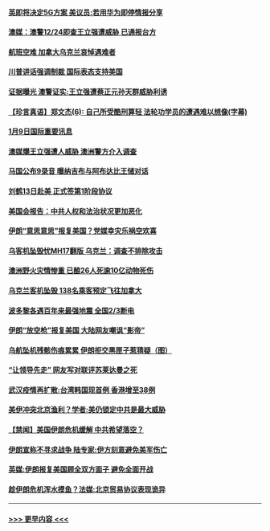 #### [英即将决定5G方案 美议员:若用华为即停情报分享](../pages/prog202/a102749100.md?t=01100311) 
#### [澳媒：澳警12/24即查王立强遭威胁 已通报台方](../pages/prog202/a102749105.md?t=01100311) 
#### [航班空难 加拿大乌克兰哀悼遇难者](../pages/prog202/a102749081.md?t=01100311) 
#### [川普讲话强调制裁 国际表态支持美国](../pages/prog202/a102749055.md?t=01100311) 
#### [证据曝光 澳警证实:王立强遭蔡正元孙天群威胁利诱](../pages/prog202/a102749004.md?t=01100311) 
#### [【珍言真语】郑文杰(6): 自己所受酷刑算轻 法轮功学员的遭遇难以想像(字幕)](../pages/prog202/a102749005.md?t=01100311) 
#### [1月9日国际重要讯息](../pages/prog202/a102748855.md?t=01100311) 
#### [澳媒爆王立强遭人威胁 澳洲警方介入调查](../pages/prog202/a102748859.md?t=01100311) 
#### [马国公布9录音 曝纳吉布与阿布达比王储对话](../pages/prog202/a102748837.md?t=01100311) 
#### [刘鹤13日赴美 正式签第1阶段协议](../pages/prog202/a102748830.md?t=01100311) 
#### [美国会报告：中共人权和法治状况更加恶化](../pages/prog202/a102748731.md?t=01100311) 
#### [伊朗“意思意思”报复美国？党媒幸灾乐祸空欢喜](../pages/prog202/a102748728.md?t=01100311) 
#### [乌客机坠毁忧MH17翻版 乌克兰：调查不排除攻击](../pages/prog202/a102748710.md?t=01100311) 
#### [澳洲野火灾情惨重 已酿26人死逾10亿动物死伤](../pages/prog202/a102748612.md?t=01100311) 
#### [乌克兰客机坠毁 138名乘客预定飞往加拿大](../pages/prog202/a102748597.md?t=01100311) 
#### [波多黎各遇百年来最强地震 全国2/3断电](../pages/prog202/a102748578.md?t=01100311) 
#### [伊朗“放空枪”报复美国 大陆网友嘲讽“影帝”](../pages/prog202/a102748524.md?t=01100311) 
#### [乌航坠机残骸伤痕累累 伊朗拒交黑匣子惹猜疑（图）](../pages/prog202/a102748185.md?t=01100311) 
#### [“让领导先走” 网友写对联评苏莱达曼之死](../pages/prog202/a102748518.md?t=01100311) 
#### [武汉疫情再扩散:台湾韩国现首例 香港增至38例](../pages/prog202/a102748133.md?t=01100311) 
#### [美伊冲突北京渔利？学者:美仍锁定中共是最大威胁](../pages/prog202/a102748375.md?t=01100311) 
#### [【禁闻】美国伊朗危机缓解 中共希望落空？](../pages/prog202/a102748384.md?t=01100311) 
#### [伊朗宣称不寻求战争  陆专家:伊方刻意避免美军伤亡](../pages/prog202/a102748257.md?t=01100311) 
#### [英媒:伊朗报复美国顾全双方面子 避免全面开战](../pages/prog202/a102748285.md?t=01100311) 
#### [趁伊朗危机浑水摸鱼？法媒:北京贸易协议表现诡异](../pages/prog202/a102748282.md?t=01100311) 

----
#### [ >>> 更早内容 <<< ](../indexes/prog202-earlier.md)
